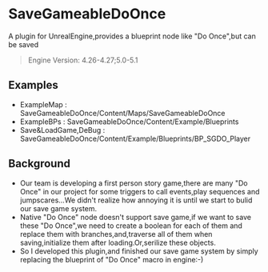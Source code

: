 # SaveGameableDoOnce
A plugin for UnrealEngine,provides a blueprint node like "Do Once",but can be saved
>Engine Version: 4.26-4.27;5.0-5.1
## Examples
- ExampleMap : SaveGameableDoOnce/Content/Maps/SaveGameableDoOnce
- ExampleBPs : SaveGameableDoOnce/Content/Example/Blueprints
- Save&LoadGame,DeBug : SaveGameableDoOnce/Content/Example/Blueprints/BP_SGDO_Player
## Background
- Our team is developing a first person story game,there are many "Do Once" in our project for some triggers to call events,play sequences and jumpscares...We didn't realize how annoying it is until we start to bulid our save game system.
- Native "Do Once" node doesn't support save game,if we want to save these "Do Once",we need to create a boolean for each of them and replace them with branches,and,traverse all of them when saving,initialize them after loading.Or,serilize these objects.
- So I developed this plugin,and finished our save game system by simply replacing the blueprint of "Do Once" macro in engine:-)
